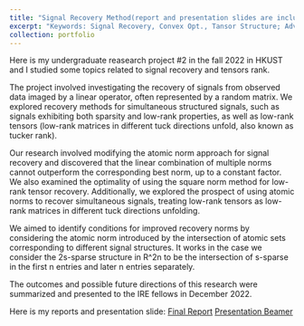 ```yaml
---
title: "Signal Recovery Method(report and presentation slides are included)"
excerpt: "Keywords: Signal Recovery, Convex Opt., Tansor Structure; Advaised by Dr. Jianfeng Cai <br/><img src='/images/Tucker1.png'>"
collection: portfolio
---
```


Here is my undergraduate reasearch project #2 in the fall 2022 in HKUST and I studied some topics related to signal recovery and tensors rank.

The project involved investigating the recovery of signals from observed data imaged by a linear operator, often represented by a random matrix. We explored recovery methods for simultaneous structured signals, such as signals exhibiting both sparsity and low-rank properties, as well as low-rank tensors (low-rank matrices in different tuck directions unfold, also known as tucker rank). 

Our research involved modifying the atomic norm approach for signal recovery and discovered that the linear combination of multiple norms cannot outperform the corresponding best norm, up to a constant factor. We also examined the optimality of using the square norm method for low-rank tensor recovery. Additionally, we explored the prospect of using atomic norms to recover simultaneous signals, treating low-rank tensors as low-rank matrices in different tuck directions unfolding. 

We aimed to identify conditions for improved recovery norms by considering the atomic norm introduced by the intersection of atomic sets corresponding to different signal structures. It works in the case we consider the 2s-sparse structure in R^2n to be the intersection of s-sparse in the first n entries and later n entries separately.

The outcomes and possible future directions of this research were summarized and presented to the IRE fellows in December 2022. 


Here is my reports and presentation slide:
[Final Report](https://haoyuwu02.github.io/files/Signal_Recovering_Final_Report.pdf)
[Presentation Beamer](https://haoyuwu02.github.io/files/Signal_Recovering_Beamer.pdf)
